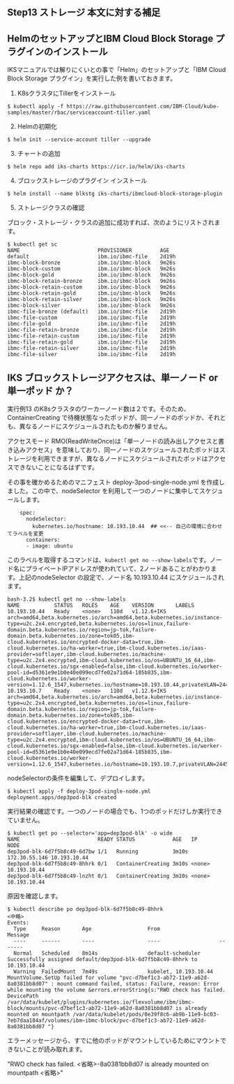 ## Step13 ストレージ 本文に対する補足

## HelmのセットアップとIBM Cloud Block Storage プラグインのインストール

IKSマニュアルでは解りにくいとの事で「Helm」のセットアップと「IBM Cloud Block Storage プラグイン」を実行した例を書いておきます。


1. K8sクラスタにTillerをインストール

~~~
$ kubectl apply -f https://raw.githubusercontent.com/IBM-Cloud/kube-samples/master/rbac/serviceaccount-tiller.yaml
~~~

2. Helmの初期化

~~~
$ helm init --service-account tiller --upgrade
~~~

3. チャートの追加

~~~
$ helm repo add iks-charts https://icr.io/helm/iks-charts
~~~

4. ブロックストレージのプラグイン インストール

~~~
$ helm install --name blkstg iks-charts/ibmcloud-block-storage-plugin
~~~


5. ストレージクラスの確認

ブロック・ストレージ・クラスの追加に成功すれば、次のようにリストされます。

~~~
$ kubectl get sc
NAME                         PROVISIONER         AGE
default                      ibm.io/ibmc-file    2d19h
ibmc-block-bronze            ibm.io/ibmc-block   9m26s
ibmc-block-custom            ibm.io/ibmc-block   9m26s
ibmc-block-gold              ibm.io/ibmc-block   9m26s
ibmc-block-retain-bronze     ibm.io/ibmc-block   9m26s
ibmc-block-retain-custom     ibm.io/ibmc-block   9m26s
ibmc-block-retain-gold       ibm.io/ibmc-block   9m26s
ibmc-block-retain-silver     ibm.io/ibmc-block   9m26s
ibmc-block-silver            ibm.io/ibmc-block   9m26s
ibmc-file-bronze (default)   ibm.io/ibmc-file    2d19h
ibmc-file-custom             ibm.io/ibmc-file    2d19h
ibmc-file-gold               ibm.io/ibmc-file    2d19h
ibmc-file-retain-bronze      ibm.io/ibmc-file    2d19h
ibmc-file-retain-custom      ibm.io/ibmc-file    2d19h
ibmc-file-retain-gold        ibm.io/ibmc-file    2d19h
ibmc-file-retain-silver      ibm.io/ibmc-file    2d19h
ibmc-file-silver             ibm.io/ibmc-file    2d19h
~~~




## IKS ブロックストレージアクセスは、単一ノード or 単一ポッド か？

実行例13 のK8sクラスタのワーカーノード数は２です。そのため、ContainerCreating で待機状態なったポッドが、同一ノードのポッドか、それとも、異なるノードにスケジュールされたものか解りません。

アクセスモード RMO(ReadWriteOnce)は「単一ノードの読み出しアクセスと書き込みアクセス」を意味しており、同一ノードのスケジュールされたポッドはストレージを利用できますが、異なるノードにスケジュールされたポッドはアクセスできないことになるはずです。

その事を確かめるためのマニフェスト deploy-3pod-single-node.yml を作成しました。この中で、nodeSelector を利用して一つのノードに集中してスケジュールします。

~~~file:deploy-3pod-single-node.yml抜粋
    spec:
      nodeSelector:
        kubernetes.io/hostname: 10.193.10.44  ## <<-- 自己の環境に合わせてラベルを変更
      containers:
      - image: ubuntu
~~~


このラベルを取得するコマンドは、`kubectl get no --show-labels`です。ノード名にプライベートIPアドレスが使われていて、2ノードあることがわかります。上記のnodeSelector の設定で、ノード名 10.193.10.44 にスケジュールされます。

~~~file:実行例
bash-3.2$ kubectl get no --show-labels
NAME           STATUS   ROLES    AGE    VERSION       LABELS
10.193.10.44   Ready    <none>   110d   v1.12.6+IKS   arch=amd64,beta.kubernetes.io/arch=amd64,beta.kubernetes.io/instance-type=u2c.2x4.encrypted,beta.kubernetes.io/os=linux,failure-domain.beta.kubernetes.io/region=jp-tok,failure-domain.beta.kubernetes.io/zone=tok05,ibm-cloud.kubernetes.io/encrypted-docker-data=true,ibm-cloud.kubernetes.io/ha-worker=true,ibm-cloud.kubernetes.io/iaas-provider=softlayer,ibm-cloud.kubernetes.io/machine-type=u2c.2x4.encrypted,ibm-cloud.kubernetes.io/os=UBUNTU_16_64,ibm-cloud.kubernetes.io/sgx-enabled=false,ibm-cloud.kubernetes.io/worker-pool-id=d5361e9e1b0e40e099ecd7fe02a71d64-185b835,ibm-cloud.kubernetes.io/worker-version=1.12.6_1547,kubernetes.io/hostname=10.193.10.44,privateVLAN=2445839,publicVLAN=2445837
10.193.10.7    Ready    <none>   110d   v1.12.6+IKS   arch=amd64,beta.kubernetes.io/arch=amd64,beta.kubernetes.io/instance-type=u2c.2x4.encrypted,beta.kubernetes.io/os=linux,failure-domain.beta.kubernetes.io/region=jp-tok,failure-domain.beta.kubernetes.io/zone=tok05,ibm-cloud.kubernetes.io/encrypted-docker-data=true,ibm-cloud.kubernetes.io/ha-worker=true,ibm-cloud.kubernetes.io/iaas-provider=softlayer,ibm-cloud.kubernetes.io/machine-type=u2c.2x4.encrypted,ibm-cloud.kubernetes.io/os=UBUNTU_16_64,ibm-cloud.kubernetes.io/sgx-enabled=false,ibm-cloud.kubernetes.io/worker-pool-id=d5361e9e1b0e40e099ecd7fe02a71d64-185b835,ibm-cloud.kubernetes.io/worker-version=1.12.6_1547,kubernetes.io/hostname=10.193.10.7,privateVLAN=2445839,publicVLAN=2445837
~~~


nodeSelectorの条件を編集して、デプロイします。

~~~file:実行例：一つのノードの3ポッドをデプロイ
$ kubectl apply -f deploy-3pod-single-node.yml
deployment.apps/dep3pod-blk created
~~~


実行結果の確認です。一つのノードの場合でも、1つのポッドだけしか実行できていません。

~~~file:実行例：ポッドの実行状態の確認
$ kubectl get po --selector='app=dep3pod-blk' -o wide
NAME                         READY STATUS            AGE   IP            NODE        
dep3pod-blk-6d7f5b8c49-6d7bw 1/1   Running           3m10s 172.30.55.146 10.193.10.44
dep3pod-blk-6d7f5b8c49-8hhrk 0/1   ContainerCreating 3m10s <none>        10.193.10.44
dep3pod-blk-6d7f5b8c49-lnzht 0/1   ContainerCreating 3m10s <none>        10.193.10.44
~~~


原因を確認します。


~~~file:実行例：ポッドのエラー表示
$ kubectl describe po dep3pod-blk-6d7f5b8c49-8hhrk
<中略>
Events:
  Type     Reason       Age                  From                   Message
  ----     ------       ----                 ----                   -------
  Normal   Scheduled    8m14s                default-scheduler      Successfully assigned default/dep3pod-blk-6d7f5b8c49-8hhrk to 10.193.10.44
  Warning  FailedMount  7m49s                kubelet, 10.193.10.44  MountVolume.SetUp failed for volume "pvc-d7bef1c3-ab72-11e9-a62d-8a0381bb8d07" : mount command failed, status: Failure, reason: Error while mounting the volume &errors.errorString{s:"RWO check has failed. DevicePath /var/data/kubelet/plugins/kubernetes.io/flexvolume/ibm/ibmc-block/mounts/pvc-d7bef1c3-ab72-11e9-a62d-8a0381bb8d07 is already mounted on mountpath /var/data/kubelet/pods/0e39f8c6-ab9b-11e9-bc03-7eb7daa184af/volumes/ibm~ibmc-block/pvc-d7bef1c3-ab72-11e9-a62d-8a0381bb8d07 "}
~~~

エラーメッセージから、すでに他のポッドがマウントしているためにマウントできないことが読み取れます。

"RWO check has failed. <省略>-8a0381bb8d07 is already mounted on mountpath <省略>"




